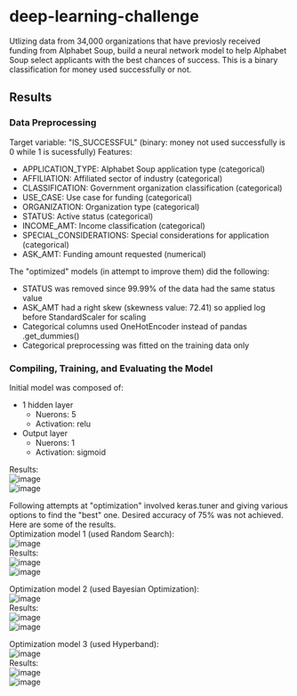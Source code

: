 # deep-learning-challenge
Utlizing data from 34,000 organizations that have previosly received funding from Alphabet Soup, build a neural network model to help Alphabet Soup select applicants with the best chances of success. This is a binary classification for money used successfully or not.

## Results
### Data Preprocessing
Target variable: "IS_SUCCESSFUL" (binary: money not used successfully is 0 while 1 is sucessfully)
Features: 
  - APPLICATION_TYPE: Alphabet Soup application type (categorical)
  - AFFILIATION: Affiliated sector of industry (categorical)
  - CLASSIFICATION: Government organization classification (categorical)
  - USE_CASE: Use case for funding (categorical)
  - ORGANIZATION: Organization type (categorical)
  - STATUS: Active status (categorical)
  - INCOME_AMT: Income classification (categorical)
  - SPECIAL_CONSIDERATIONS: Special considerations for application (categorical)
  - ASK_AMT: Funding amount requested (numerical)

The "optimized" models (in attempt to improve them) did the following:
- STATUS was removed since 99.99% of the data had the same status value
- ASK_AMT had a right skew (skewness value: 72.41) so applied log before StandardScaler for scaling
- Categorical columns used OneHotEncoder instead of pandas .get_dummies()
- Categorical preprocessing was fitted on the training data only

### Compiling, Training, and Evaluating the Model
Initial model was composed of:
- 1 hidden layer
    - Nuerons: 5
    - Activation: relu
- Output layer
    - Nuerons: 1
    - Activation: sigmoid

Results:  
![image](https://github.com/user-attachments/assets/be8e9c09-6fa8-4dc4-8853-24f53ea2a7a0)  
![image](https://github.com/user-attachments/assets/bbbf595e-7d2f-4e6b-a04d-ba1f271a58c0)

Following attempts at "optimization" involved keras.tuner and giving various options to find the "best" one. Desired accuracy of 75% was not achieved. Here are some of the results.  
Optimization model 1 (used Random Search):  
![image](https://github.com/user-attachments/assets/ed7b6f8e-599a-4d37-9196-77fe1b20db00)  
Results:  
![image](https://github.com/user-attachments/assets/f133018f-e295-41a0-9fb9-9e858eb34332)  
![image](https://github.com/user-attachments/assets/c0f39325-ebd1-425f-a7e0-c7980b7539ee)  

Optimization model 2 (used Bayesian Optimization):  
![image](https://github.com/user-attachments/assets/cdf330df-a26b-4cc8-9b15-b38095b212f2)  
Results:  
![image](https://github.com/user-attachments/assets/90612cc1-05e6-4624-975f-8d8a2b7d76fb)  
![image](https://github.com/user-attachments/assets/4e2d1cf5-5520-44b3-97f4-511fdc4adcc6)  

Optimization model 3 (used Hyperband):  
![image](https://github.com/user-attachments/assets/d0fbf81f-f495-4680-bffe-f34e87115400)  
Results:  
![image](https://github.com/user-attachments/assets/9611c9db-7a9b-4c07-8c74-b26cb64985be)  
![image](https://github.com/user-attachments/assets/053428e9-c656-47a7-ae69-0f07b64757d3)  

